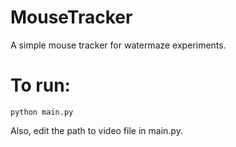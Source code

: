 # MouseTracker
A simple mouse tracker for watermaze experiments.

# To run:
```
python main.py
```
Also, edit the path to video file in main.py.
